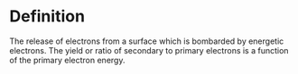# Definition

The release of electrons from a surface which is bombarded by energetic
electrons. The yield or ratio of secondary to primary electrons is a
function of the primary electron energy.
